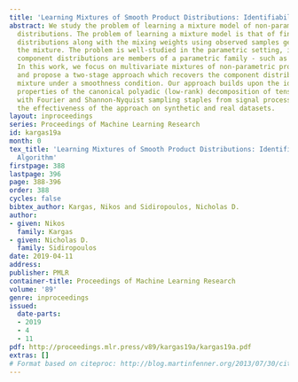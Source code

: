 ```yaml
---
title: 'Learning Mixtures of Smooth Product Distributions: Identifiability and Algorithm'
abstract: We study the problem of learning a mixture model of non-parametric product
  distributions. The problem of learning a mixture model is that of finding the component
  distributions along with the mixing weights using observed samples generated from
  the mixture. The problem is well-studied in the parametric setting, i.e., when the
  component distributions are members of a parametric family - such as Gaussian distributions.
  In this work, we focus on multivariate mixtures of non-parametric product distributions
  and propose a two-stage approach which recovers the component distributions of the
  mixture under a smoothness condition. Our approach builds upon the identifiability
  properties of the canonical polyadic (low-rank) decomposition of tensors, in tandem
  with Fourier and Shannon-Nyquist sampling staples from signal processing. We demonstrate
  the effectiveness of the approach on synthetic and real datasets.
layout: inproceedings
series: Proceedings of Machine Learning Research
id: kargas19a
month: 0
tex_title: 'Learning Mixtures of Smooth Product Distributions: Identifiability and
  Algorithm'
firstpage: 388
lastpage: 396
page: 388-396
order: 388
cycles: false
bibtex_author: Kargas, Nikos and Sidiropoulos, Nicholas D.
author:
- given: Nikos
  family: Kargas
- given: Nicholas D.
  family: Sidiropoulos
date: 2019-04-11
address: 
publisher: PMLR
container-title: Proceedings of Machine Learning Research
volume: '89'
genre: inproceedings
issued:
  date-parts:
  - 2019
  - 4
  - 11
pdf: http://proceedings.mlr.press/v89/kargas19a/kargas19a.pdf
extras: []
# Format based on citeproc: http://blog.martinfenner.org/2013/07/30/citeproc-yaml-for-bibliographies/
---
```

